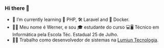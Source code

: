 ### Hi there 👋

- 🌱 I’m currently learning 🐘 PHP, 🛠 Laravel and 🐳 Docker.
- 🙋‍♂️ Meu nome é Werner, e sou 🎓 estudante do curso 💻🖥 Técnico em Informática pela Escola Téc. Estadual 25 de Julho.
- 👨‍💻 Trabalho como desenvolvedor de sistemas na [Lumiun Tecnologia](https://www.lumiun.com/).

